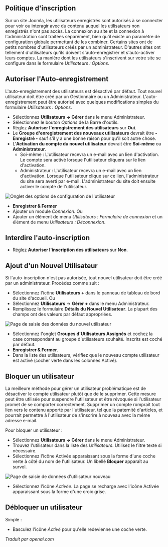 <!-- Filename: J4.x:User_Registration / Display title: Inscription de l'utilisateur  -->

## Politique d'inscription

Sur un site Joomla, les utilisateurs enregistrés sont autorisés à se connecter pour voir ou interagir avec du contenu auquel les utilisateurs non enregistrés n'ont pas accès. La connexion au site et la connexion à l'administration sont traitées séparément, bien qu'il existe un paramètre de configuration globale permettant de les combiner. Certains sites ont de petits nombres d'utilisateurs créés par un administrateur. D'autres sites ont tellement d'utilisateurs qu'ils doivent s'auto-enregistrer et s'auto-activer leurs comptes. La manière dont les utilisateurs s'inscrivent sur votre site se configure dans le formulaire *Utilisateurs : Options*.

## Autoriser l'Auto-enregistrement

L'auto-enregistrement des utilisateurs est désactivé par défaut. Tout nouvel utilisateur doit être créé par un Gestionnaire ou un Administrateur. L'auto-enregistrement peut être autorisé avec quelques modifications simples du formulaire *Utilisateurs : Options*.

- Sélectionnez **Utilisateurs → Gérer** dans le menu Administrateur.
- Sélectionnez le bouton *Options* de la Barre d'outils.
- Réglez **Autoriser l'enregistrement des utilisateurs** sur **Oui**.
- Le **Groupe d'enregistrement des nouveaux utilisateurs** devrait être **- Enregistré -** sauf s'il y a une bonne raison pour qu'il soit autre chose.
- L'**Activation du compte du nouvel utilisateur** devrait être **Soi-même** ou **Administrateur**.
  - Soi-même : L'utilisateur recevra un e-mail avec un lien d'activation. Le compte sera activé lorsque l'utilisateur cliquera sur le lien d'activation.
  - Administrateur : L'utilisateur recevra un e-mail avec un lien d'activation. Lorsque l'utilisateur clique sur ce lien, l'administrateur du site sera averti par e-mail. L'administrateur du site doit ensuite activer le compte de l'utilisateur.

![Onglet des options de configuration de l'utilisateur](../../../en/images/users/users-configuration-user-options.png)

- **Enregistrer & Fermer**
- Ajouter un module *Connexion*. Ou
- Ajouter un élément de menu *Utilisateurs : Formulaire de connexion* et un élément de menu *Utilisateurs : Déconnexion*.

## Interdire l'auto-inscription

- Réglez **Autoriser l'inscription des utilisateurs** sur **Non**.

## Ajout d'un Nouvel Utilisateur

Si l'auto-inscription n'est pas autorisée, tout nouvel utilisateur doit être créé par un administrateur. Procédez comme suit :

- Sélectionnez l'icône **Utilisateurs +** dans le panneau de tableau de bord du site d'accueil. Ou
- Sélectionnez **Utilisateurs** → **Gérer +** dans le menu Administrateur.
- Remplissez le formulaire **Détails du Nouvel Utilisateur**. La plupart des champs ont des valeurs par défaut appropriées.

![Page de saisie des données du nouvel utilisateur](../../../en/images/users/users-new-user.png)

- Sélectionnez l'onglet **Groupes d'Utilisateurs Assignés** et cochez la case correspondant au groupe d'utilisateurs souhaité. Inscrits est coché par défaut.
- **Enregistrer & Fermer**.
- Dans la liste des utilisateurs, vérifiez que le nouveau compte utilisateur est activé (cocher verte dans les colonnes Activé).

## Bloquer un utilisateur

La meilleure méthode pour gérer un utilisateur problématique est de désactiver le compte utilisateur plutôt que de le supprimer. Cette mesure peut être utilisée pour suspendre l'utilisateur et être révoquée si l'utilisateur promet de se comporter correctement. Supprimer un compte romprait tout lien vers le contenu apporté par l'utilisateur, tel que la paternité d'articles, et pourrait permettre à l'utilisateur de s'inscrire à nouveau avec la même adresse e-mail.

Pour bloquer un utilisateur :

- Sélectionnez **Utilisateurs → Gérer** dans le menu Administrateur.
- Trouvez l'utilisateur dans la liste des *Utilisateurs*. Utilisez le filtre texte si nécessaire.
- Sélectionnez l'icône Activée apparaissant sous la forme d'une coche verte à côté du nom de l'utilisateur. Un libellé **Bloquer** apparaît au survol.

![Page de saisie de données d'utilisateur nouveau](../../../en/images/users/users-hover-block.png)

- Sélectionnez l'icône *Activée*. La page se recharge avec l'icône Activée apparaissant sous la forme d'une croix grise.

## Débloquer un utilisateur

Simple :

- Basculez l'icône *Activé* pour qu'elle redevienne une coche verte.

*Traduit par openai.com*

